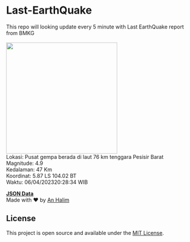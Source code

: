 # Last-EarthQuake
This repo will looking update every 5 minute with Last EarthQuake report from BMKG
<br>
<br>
<img src="https://ews.bmkg.go.id/TEWS/data/20230406202834.mmi.jpg?47267h38r3dcnxrzpa9t7s8" width="300"/>
<br>
Lokasi: Pusat gempa berada di laut 76 km tenggara Pesisir Barat <br>
Magnitude: 4.9 <br>
Kedalaman: 47 Km <br>
Koordinat: 5.87 LS 104.02 BT <br>
Waktu: 06/04/202320:28:34 WIB <br>

<a href="./data/data.json">**JSON Data**</a>
<br>
Made with ❤️ by <a href="https://github.com/an-halim">An Halim</a>
## License

This project is open source and available under the [MIT License](LICENSE).
